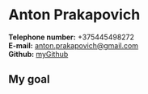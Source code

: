 # Anton Prakapovich  
**Telephone number:** +375445498272  
**E-mail:** anton.prakapovich@gmail.com  
**Github:** [myGithub](https://github.com/anton-prakapovich)  

## My goal  